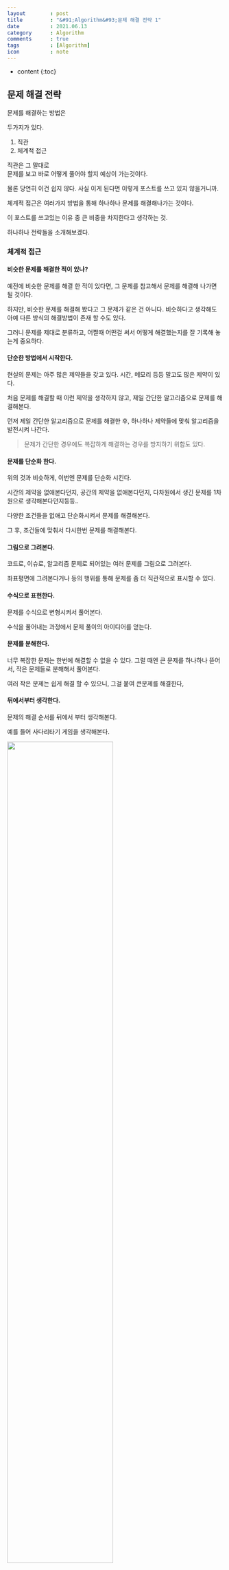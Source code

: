 ```yaml
---
layout        : post
title         : "&#91;Algorithm&#93;문제 해결 전략 1"
date          : 2021.06.13
category      : Algorithm
comments      : true
tags          : [Algorithm]
icon          : note
---
```



* content
{:toc}


## 문제 해결 전략

문제를 해결하는 방법은 

두가지가 있다.

1. 직관
2. 체계적 접근

직관은 그 말대로</br> 
문제를 보고 바로 어떻게 풀어야 할지 예상이 가는것이다.

물론 당연히 이건 쉽지 않다.
사실 이게 된다면 이렇게 포스트를 쓰고 있지 않을거니까.

체계적 접근은 여러가지 방법을 통해
하나하나 문제를 해결해나가는 것이다.

이 포스트를 쓰고있는 이유 중 큰 비중을 차지한다고 생각하는 것.

하나하나 전략들을 소개해보겠다.

### 체계적 접근

#### 비슷한 문제를 해결한 적이 있나?

예전에 비슷한 문제를 해결 한 적이 있다면,
그 문제를 참고해서 문제를 해결해 나가면 될 것이다.

하지만, 비슷한 문제를 해결해 봤다고 그 문제가 같은 건 아니다.
비슷하다고 생각해도 아예 다른 방식의 해결방법이 존재 할 수도 있다.

그러니 문제를 제대로 분류하고, 어쩔때 어떤걸 써서 어떻게 해결했는지를
잘 기록해 놓는게 중요하다.

#### 단순한 방법에서 시작한다.

현실의 문제는 아주 많은 제약들을 갖고 있다.
시간, 메모리 등등 말고도 많은 제약이 있다.

처음 문제를 해결할 때 이런 제약을 생각하지 않고,
제일 간단한 알고리즘으로 문제를 해결해본다.

먼저 제일 간단한 알고리즘으로 문제를 해결한 후,
하나하나 제약들에 맞춰 알고리즘을 발전시켜 나간다.

> 문제가 간단한 경우에도 복잡하게 해결하는 경우를 방지하기 위함도 있다.

#### 문제를 단순화 한다.

위의 것과 비슷하게,
이번엔 문제를 단순화 시킨다.

시간의 제약을 없애본다던지, 공간의 제약을 없애본다던지,
다차원에서 생긴 문제를 1차원으로 생각해본다던지등등..

다양한 조건들을 없애고 단순화시켜서 문제를 해결해본다.

그 후, 조건들에 맞춰서 다시한번 문제를 해결해본다.


#### 그림으로 그려본다.

코드로, 이슈로, 알고리즘 문제로 되어있는 여러 문제를 
그림으로 그려본다.

좌표평면에 그려본다거나 등의 행위를 통해
문제를 좀 더 직관적으로 표시할 수 있다.

#### 수식으로 표현한다.

문제를 수식으로 변형시켜서 풀어본다.

수식을 풀어내는 과정에서 문제 풀이의 아이디어를 얻는다.

#### 문제를 분해한다.

너무 복잡한 문제는 한번에 해결할 수 없을 수 있다.
그럴 때엔 큰 문제를 하나하나 뜯어서,
작은 문제들로 분해해서 풀어본다.

여러 작은 문제는 쉽게 해결 할 수 있으니, 그걸 붙여
큰문제를 해결한다,

#### 뒤에서부터 생각한다.

문제의 해결 순서를 뒤에서 부터 생각해본다.

예를 들어 사다리타기 게임을 생각해본다.

<img style="width : 70%;" src="/style/image/algorithm/사다리타기.png">

1번에 도달하기 위해서 어느 사다리를 선택해야하는지 알아보려면,
1, 2, 3, 4사다리를 다 선택해보는 방법도 있다.

하지만, 1번에서부터 거꾸로 올라간다면 바로 한번에 찾아 낼 수 있을것이다.

이렇게 뒤에서부터 생각을 해본다.


### 다양한 문제 해결전략

정말 다양한 문제 해결 전략이 있었다.

이 과정들을 거치면, 풀리지 않는 문제들도 하나하나 해결해 나갈 수 있을거다.